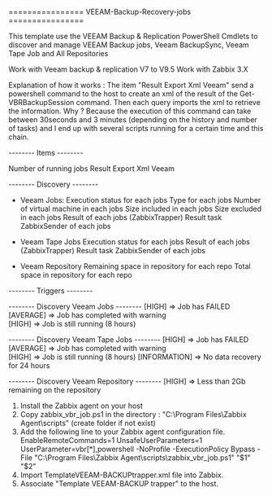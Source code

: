 ================ VEEAM-Backup-Recovery-jobs ================

This template use the VEEAM Backup & Replication PowerShell Cmdlets to discover and manage VEEAM Backup jobs, Veeam BackupSync, Veeam Tape Job and All Repositories 

Work with Veeam backup & replication V7 to V9.5
Work with Zabbix 3.X

Explanation of how it works :
The item "Result Export Xml Veeam" send a powershell command to the host to create an xml of the result of the Get-VBRBackupSession command.
Then each query imports the xml to retrieve the information.
Why ? Because the execution of this command can take between 30seconds and 3 minutes (depending on the history and number of tasks) and I end up with several scripts running for a certain time and this chain. 

-------- Items --------

Number of running jobs
Result Export Xml Veeam


-------- Discovery --------

- Veeam Jobs: 
Execution status for each jobs
Type for each jobs
Number of virtual machine in each jobs
Size included in each jobs
Size excluded in each jobs
Result of each jobs (ZabbixTrapper)
Result task ZabbixSender of each jobs

- Veeam Tape Jobs
Execution status for each jobs
Result of each jobs (ZabbixTrapper)
Result task ZabbixSender of each jobs

- Veeam Repository
Remaining space in repository for each repo
Total space in repository for each repo

-------- Triggers --------

-------- Discovery Veeam Jobs --------
[HIGH] => Job has FAILED 
[AVERAGE] => Job has completed with warning  
[HIGH] => Job is still running (8 hours)

-------- Discovery Veeam Tape Jobs --------
[HIGH] => Job has FAILED 
[AVERAGE] => Job has completed with warning  
[HIGH] => Job is still running (8 hours)
[INFORMATION] => No data recovery for 24 hours

-------- Discovery Veeam Repository --------
[HIGH] => Less than 2Gb remaining on the repository

1. Install the Zabbix agent on your host
2. Copy zabbix_vbr_job.ps1 in the directory : "C:\Program Files\Zabbix Agent\scripts\" (create folder if not exist)
3. Add the following line to your Zabbix agent configuration file.
EnableRemoteCommands=1 
UnsafeUserParameters=1 
UserParameter=vbr[*],powershell -NoProfile -ExecutionPolicy Bypass -File "C:\Program Files\Zabbix Agent\scripts\zabbix_vbr_job.ps1" "$1" "$2"
4. Import TemplateVEEAM-BACKUPtrapper.xml file into Zabbix. 
5. Associate "Template VEEAM-BACKUP trapper" to the host.
